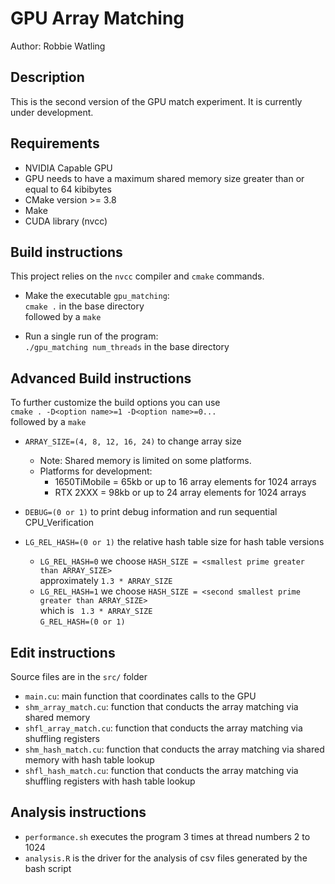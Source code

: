 # GPU Array Matching

Author: Robbie Watling

## Description
This is the second version of the GPU match experiment. It is currently under development.

## Requirements
* NVIDIA Capable GPU
* GPU needs to have a maximum shared memory size greater than or equal to 64 kibibytes
* CMake version >= 3.8
* Make
* CUDA library (nvcc)

## Build instructions
This project relies on the `nvcc` compiler and `cmake` commands.

* Make the executable `gpu_matching`:<br>
`cmake .` in the base directory<br>
 followed by a `make` <br>

* Run a single run of the program:<br>
`./gpu_matching num_threads` in the base directory

## Advanced Build instructions
To further customize the build options you can use <br>
`cmake . -D<option name>=1 -D<option name>=0...` <br>
followed by a `make` <br>

* `ARRAY_SIZE=(4, 8, 12, 16, 24)` to change array size <br>
  * Note: Shared memory is limited on some platforms. <br>
  * Platforms for development: <br>
    * 1650TiMobile = 65kb or up to 16 array elements for 1024 arrays <br>
    * RTX 2XXX = 98kb or up to 24 array elements for 1024 arrays <br>

* `DEBUG=(0 or 1)` to print debug information and run sequential CPU_Verification <br>

* `LG_REL_HASH=(0 or 1)` the relative hash table size for hash table versions
  * `LG_REL_HASH=0` we choose `HASH_SIZE = <smallest prime greater than ARRAY_SIZE>` <br> approximately `1.3 * ARRAY_SIZE` <br>
  * `LG_REL_HASH=1` we choose `HASH_SIZE = <second smallest prime greater than ARRAY_SIZE>` <br> which is ` 1.3 * ARRAY_SIZE` <br>
`G_REL_HASH=(0 or 1)` <br>

## Edit instructions
Source files are in the `src/` folder <br>

* `main.cu`: main function that coordinates calls to the GPU
* `shm_array_match.cu`: function that conducts the array matching via shared memory
* `shfl_array_match.cu`: function that conducts the array matching via shuffling registers
* `shm_hash_match.cu`: function that conducts the array matching via shared memory with hash table lookup
* `shfl_hash_match.cu`: function that conducts the array matching via shuffling registers with hash table lookup

## Analysis instructions
* `performance.sh` executes the program 3 times at thread numbers 2 to 1024
* `analysis.R` is the driver for the analysis of csv files generated by the bash script
